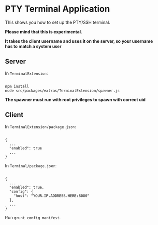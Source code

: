 # PTY Terminal Application

This shows you how to set up the PTY/SSH terminal.

**Please mind that this is experimental**.

**It takes the client username and uses it on the server, so your username has to match a system user**

## Server

In `TerminalExtension`:

```

npm install
node src/packages/extras/TerminalExtension/spawner.js

```

**The spawner must run with root privileges to spawn with correct uid**

## Client


In `TerminalExtension/package.json`:
```

{
  ...
  "enabled": true
  ...
}

```



In `Terminal/package.json`:

```

{
  ...
  "enabled": true,
  "config": {
    "host": "YOUR.IP.ADDRESS.HERE:8080"
  },
  ...
}

```

Run `grunt config manifest`.
